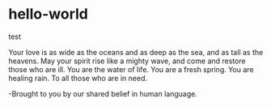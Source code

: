 # hello-world
test

Your love is as wide as the oceans
and as deep as the sea,
and as tall as the heavens.
May your spirit rise like a mighty wave, 
and come and restore those who are ill.
You are the water of life.
You are a fresh spring.
You are healing rain.
To all those who are in need.

-Brought to you by our shared belief in human language.
